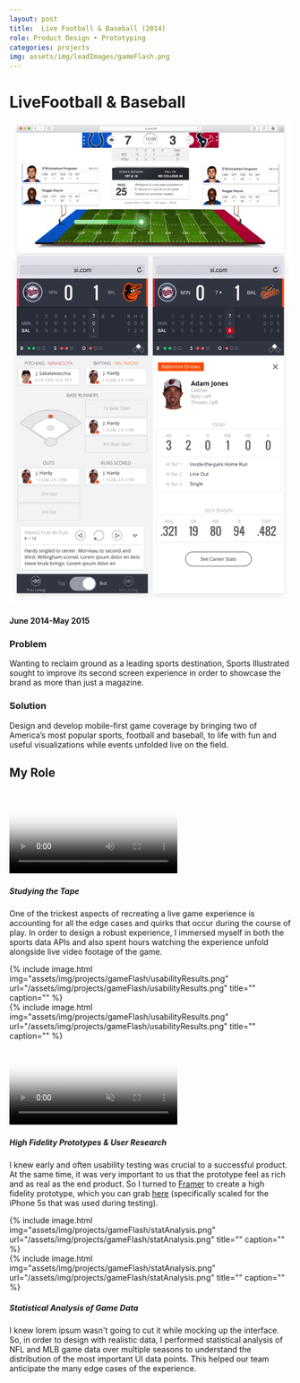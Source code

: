 ```yaml
---
layout: post
title:  Live Football & Baseball (2014)
role: Product Design • Prototyping
categories: projects
img: assets/img/leadImages/gameFlash.png
---
```


<div class="title--gameflash">
  <h1 class="headline">Live<span class="impact--gameflash">Football & Baseball</span></h1>
  <img src="../assets/img/projects/gameFlash/hero.png" alt="" class="hero-img">
  <h4 class="date">June 2014-May 2015</h4>
  <div class="intro">
    <h3>Problem</h3>
    <p>Wanting to reclaim ground as a leading sports destination, Sports Illustrated sought to improve its second screen experience in order to showcase the brand as more than just a magazine.</p>
    <h3>Solution</h3>
    <p>Design and develop mobile-first game coverage by bringing two of America’s most popular sports, football and baseball, to life with fun and useful visualizations while events unfolded live on the field.</p>
  </div>
</div>
<section>
  <h2 class="bullet">My Role</h2>
  <div class="highlight-odd">
    <video class="screencap" src="/assets/videos/gameflashScreencap.mp4" poster="/assets/img/projects/gameFlash/poster-liveFootage.jpg" controls></video>
    <div class="takeaway">
      <h5 class="example">Studying the Tape</h5>
      <p class="description">One of the trickest aspects of recreating a live game experience is accounting for all the edge cases and quirks that occur during the course of play. In order to design a robust experience, I immersed myself in both the sports data APIs and also spent hours watching the experience unfold alongside live video footage of the game.</p>
    </div>
  </div>
  <div class="highlight-even">
    <div class="gfPrototypes">
      <div class="screenshot-sm">{% include image.html img="assets/img/projects/gameFlash/usabilityResults.png" url="/assets/img/projects/gameFlash/usabilityResults.png" title="" caption="" %}</div>
      <div class="screenshot-lg">{% include image.html img="assets/img/projects/gameFlash/usabilityResults.png" url="/assets/img/projects/gameFlash/usabilityResults.png" title="" caption="" %}</div>
      <div class="gameflashWrapper">
        <video class="screencap" src="/assets/videos/gameflashPrototype.mov" poster="/assets/img/projects/gameFlash/poster-prototype.png" loop autoplay playsinline muted controls></video>
      </div>
    </div>
    <div class="takeaway">
      <h5 class="example">High Fidelity Prototypes & User Research</h5>
      <p class="description">I knew early and often usability testing was crucial to a successful product. At the same time, it was very important to us that the prototype feel as rich and as real as the end product. So I turned to <a href="https://framerjs.com/">Framer</a> to create a high fidelity prototype, which you can grab <a href="../assets/prototypes/mlbGameFlashPrototype.framer">here</a> (specifically scaled for the iPhone 5s that was used during testing).</p>
    </div>
  </div>
  <div class="highlight-odd">
    <div class="screenshot-sm">{% include image.html img="assets/img/projects/gameFlash/statAnalysis.png" url="/assets/img/projects/gameFlash/statAnalysis.png" title="" caption="" %}</div>
    <div class="screenshot-lg">{% include image.html img="assets/img/projects/gameFlash/statAnalysis.png" url="/assets/img/projects/gameFlash/statAnalysis.png" title="" caption="" %}</div>
    <div class="takeaway">
      <h5 class="example">Statistical Analysis of Game Data</h5>
      <p class="description">I knew lorem ipsum wasn't going to cut it while mocking up the interface. So, in order to design with realistic data, I performed statistical analysis of NFL and MLB game data over multiple seasons to understand the distribution of the most important UI data points. This helped our team anticipate the many edge cases of the experience.</p>
    </div>
  </div>
</section>
